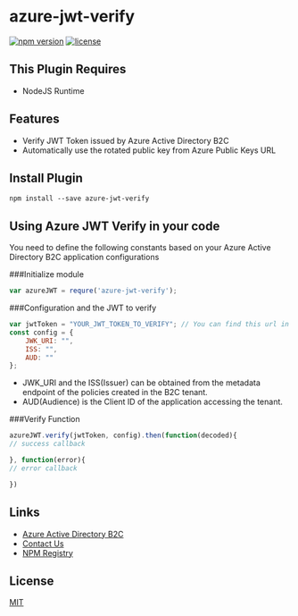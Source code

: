 azure-jwt-verify
=================================

[![npm version](https://badge.fury.io/js/azure-jwt-verify.svg)](https://badge.fury.io/js/azure-jwt-verify)
[![license](https://img.shields.io/npm/l/serverless-dynamodb-local.svg)](https://www.npmjs.com/package/serverless-dynamodb-local)

## This Plugin Requires
* NodeJS Runtime

## Features
* Verify JWT Token issued by Azure Active Directory B2C
* Automatically use the rotated public key from Azure Public Keys URL

## Install Plugin
`npm install --save azure-jwt-verify`
 
## Using Azure JWT Verify in your code
You need to define the following constants based on your Azure Active Directory B2C application configurations

###Initialize module
```javascript
var azureJWT = requre('azure-jwt-verify');

```

###Configuration and the JWT to verify
```javascript
var jwtToken = "YOUR_JWT_TOKEN_TO_VERIFY"; // You can find this url in Azure Active Directory B2C Section
const config = {
    JWK_URI: "",
    ISS: "",
    AUD: ""
};
```
* JWK_URI and the ISS(Issuer) can be obtained from the metadata endpoint of the policies created in the B2C tenant.
* AUD(Audience) is the Client ID of the application accessing the tenant.

###Verify Function
```javascript
azureJWT.verify(jwtToken, config).then(function(decoded){
// success callback

}, function(error){
// error callback

})
```

## Links
* [Azure Active Directory B2C](https://azure.microsoft.com/en-us/services/active-directory-b2c/)
* [Contact Us](mailto:ashanf@99x.lk)
* [NPM Registry](https://www.npmjs.com/package/azure-jwt-verify)

## License
  [MIT](LICENSE)
